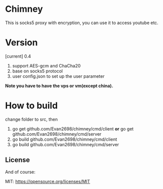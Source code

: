# Chimney

This is socks5 proxy with encryption, you can use it to access youtube etc.


# Version

[current] 0.4

1. support AES-gcm and ChaCha20
2. base on socks5 protocol
3. user config.json to set up the user parameter


**Note you have to have the vps or vm(except china).**


# How to build
change folder to src, then


1. go get github.com/Evan2698/chimney/cmd/client **or**  go get github.com/Evan2698/chimney/cmd/server
2. go build github.com/Evan2698/chimney/cmd/client
3. go build github.com/Evan2698/chimney/cmd/server



## License

And of course:

MIT: https://opensource.org/licenses/MIT


